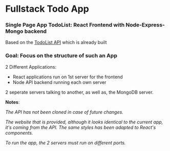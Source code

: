 # Fullstack Todo App
### Single Page App TodoList: React Frontend with Node-Express-Mongo backend

Based on the [TodoList API](https://github.com/ioanmeri/todo-api) which is already built 

### Goal: Focus on the structure of such an App

2 Different Applications:
* React applications run on 1st server for the frontend
* Node API backend running each own server

2 seperate servers talking to another, as well as, the MongoDB server.

**Notes**:

*The API has not been cloned in case of future changes.*

*The website that is provided, although it looks identical to the current app, it's coming from the API.
The same styles has been adapted to React's components.*

*To run the app, the 2 servers must run on different ports.*
